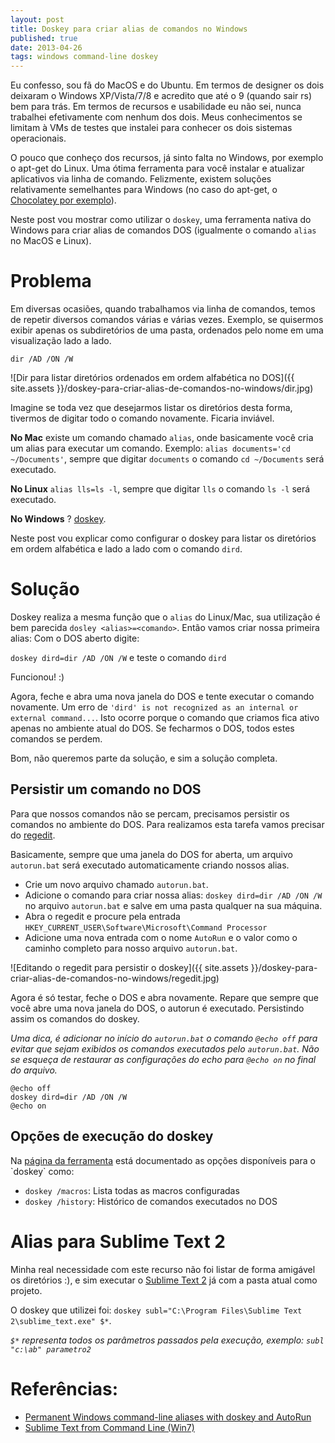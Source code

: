 ```yaml
---
layout: post
title: Doskey para criar alias de comandos no Windows
published: true
date: 2013-04-26
tags: windows command-line doskey
---
```


Eu confesso, sou fã do MacOS e do Ubuntu. Em termos de designer os dois deixaram o Windows XP/Vista/7/8 e acredito que até o 9 (quando sair rs) bem para trás. Em termos de recursos e usabilidade eu não sei, nunca trabalhei efetivamente com nenhum dos dois. Meus conhecimentos se limitam à VMs de testes que instalei para conhecer os dois sistemas operacionais.

O pouco que conheço dos recursos, já sinto falta no Windows, por exemplo o apt-get do Linux. Uma ótima ferramenta para você instalar e atualizar aplicativos via linha de comando.
Felizmente, existem soluções relativamente semelhantes para Windows (no caso do apt-get, o [Chocolatey por exemplo](http://blog.ridermansb.me/post/47151976057/apt-get-para-windows-conheca-o-chocolatey)).

Neste post vou mostrar como utilizar o `doskey`, uma ferramenta nativa do Windows para criar alias de comandos DOS (igualmente o comando `alias` no MacOS e Linux).

# Problema

Em diversas ocasiões, quando trabalhamos via linha de comandos, temos de repetir diversos comandos várias e várias vezes. Exemplo, se quisermos exibir apenas os subdiretórios de uma pasta, ordenados pelo nome em uma visualização lado a lado.

`dir /AD /ON /W`

![Dir para listar diretórios ordenados em ordem alfabética no DOS]({{ site.assets }}/doskey-para-criar-alias-de-comandos-no-windows/dir.jpg)


Imagine se toda vez que desejarmos listar os diretórios desta forma, tivermos de digitar todo o comando novamente.
Ficaria inviável.

**No Mac** existe um comando chamado `alias`, onde basicamente você cria um alias para executar um comando.
Exemplo: `alias documents='cd ~/Documents'`, sempre que digitar `documents` o comando `cd ~/Documents` será executado.

**No Linux** `alias lls=ls -l`, sempre que digitar `lls` o comando `ls -l` será executado.

**No Windows** ? [doskey](http://technet.microsoft.com/en-us/library/cc753867(v=ws.10).aspx).

Neste post vou explicar como configurar o doskey para listar os diretórios em ordem alfabética e lado a lado com o comando `dird`.

# Solução

Doskey realiza a mesma função que o `alias` do Linux/Mac, sua utilização é bem parecida `dosley <alias>=<comando>`. Então vamos criar nossa primeira alias:
Com o DOS aberto digite:

`doskey dird=dir /AD /ON /W`  e teste o comando `dird`

Funcionou! :)

Agora, feche e abra uma nova janela do DOS e tente executar o comando novamente.
Um erro de `'dird' is not recognized as an internal or external command...`. Isto ocorre porque o comando que criamos fica ativo apenas no ambiente atual do DOS. Se fecharmos o DOS, todos estes comandos se perdem.

Bom, não queremos parte da solução, e sim a solução completa.

## Persistir um comando no DOS

Para que nossos comandos não se percam, precisamos persistir os comandos no ambiente do DOS. Para realizamos esta tarefa vamos precisar do [regedit](http://www.wikihow.com/Use-Regedit).

Basicamente, sempre que uma janela do DOS for aberta, um arquivo `autorun.bat` será executado automaticamente criando nossos alias.

 * Crie um novo arquivo chamado `autorun.bat`.
 * Adicione o comando para criar nossa alias: `doskey dird=dir /AD /ON /W` no arquivo `autorun.bat` e salve em uma pasta qualquer na sua máquina.
 * Abra o regedit e procure pela entrada `HKEY_CURRENT_USER\Software\Microsoft\Command Processor`
 * Adicione uma nova entrada com o nome `AutoRun` e o valor como o caminho completo para nosso arquivo `autorun.bat`.


![Editando o regedit para persistir o doskey]({{ site.assets }}/doskey-para-criar-alias-de-comandos-no-windows/regedit.jpg)

Agora é só testar, feche o DOS e abra novamente.
Repare que sempre que você abre uma nova janela do DOS, o autorun é executado. Persistindo assim os comandos do doskey.

*Uma dica, é adicionar no início do `autorun.bat` o comando `@echo off` para evitar que sejam exibidos os comandos executados pelo `autorun.bat`. Não se esqueça de restaurar as configurações do echo para `@echo on` no final do arquivo.*

    @echo off
    doskey dird=dir /AD /ON /W
    @echo on

## Opções de execução do doskey

Na [página da ferramenta](http://technet.microsoft.com/en-us/library/cc753867(v=ws.10).aspx) está documentado as opções disponíveis para o `doskey` como:

 * `doskey /macros`: Lista todas as macros configuradas
 * `doskey /history`: Histórico de comandos executados no DOS



# Alias para Sublime Text 2

Minha real necessidade com este recurso não foi listar de forma amigável os diretórios :), e sim executar o [Sublime Text 2](http://www.sublimetext.com/2) já com a pasta atual como projeto.

O doskey que utilizei foi: `doskey subl="C:\Program Files\Sublime Text 2\sublime_text.exe" $*`.

*`$*` representa todos os parâmetros passados pela execução, exemplo: `subl "c:\ab" parametro2`*

# Referências:

 * [Permanent Windows command-line aliases with doskey and AutoRun](http://darkforge.blogspot.com.br/2010/08/permanent-windows-command-line-aliases.html)
 * [Sublime Text from Command Line (Win7)](http://stackoverflow.com/questions/9440639/sublime-text-from-command-line-win7)
